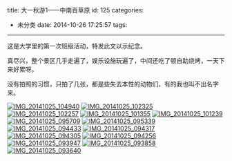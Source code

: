 title: 大一秋游1——中南百草原
id: 125
categories:
  - 未分类
date: 2014-10-26 17:25:57
tags:
---

这是大学里的第一次班级活动，特发此文以示纪念。

真尽兴，整个景区几乎走遍了，娱乐设施玩遍了，中间还吃了顿自助烧烤，一天下来好累呀。

没有拍照的习惯，只拍了几张，都是些失去本性的动物们，有的我也叫不出名字来。

[![IMG_20141025_104940](http://7u2p8s.com1.z0.glb.clouddn.com/blog/img/2014/11/IMG_20141025_104940-300x225.jpg)](http://7u2p8s.com1.z0.glb.clouddn.com/blog/img/2014/11/IMG_20141025_104940.jpg) [![IMG_20141025_102325](http://7u2p8s.com1.z0.glb.clouddn.com/blog/img/2014/11/IMG_20141025_102325-e1415334508927-300x225.jpg)](http://7u2p8s.com1.z0.glb.clouddn.com/blog/img/2014/11/IMG_20141025_102325-e1415334508927.jpg) [![IMG_20141025_102257](http://7u2p8s.com1.z0.glb.clouddn.com/blog/img/2014/11/IMG_20141025_102257-e1415334434711-300x225.jpg)](http://7u2p8s.com1.z0.glb.clouddn.com/blog/img/2014/11/IMG_20141025_102257-e1415334434711.jpg) [![IMG_20141025_101355](http://7u2p8s.com1.z0.glb.clouddn.com/blog/img/2014/11/IMG_20141025_101355-e1415334543795-300x225.jpg)](http://7u2p8s.com1.z0.glb.clouddn.com/blog/img/2014/11/IMG_20141025_101355-e1415334543795.jpg) [![IMG_20141025_101239](http://7u2p8s.com1.z0.glb.clouddn.com/blog/img/2014/11/IMG_20141025_101239-300x225.jpg)](http://7u2p8s.com1.z0.glb.clouddn.com/blog/img/2014/11/IMG_20141025_101239.jpg) [![IMG_20141025_095709](http://7u2p8s.com1.z0.glb.clouddn.com/blog/img/2014/11/IMG_20141025_095709-e1415334687827-300x225.jpg)](http://7u2p8s.com1.z0.glb.clouddn.com/blog/img/2014/11/IMG_20141025_095709-e1415334687827.jpg) [![IMG_20141025_095339](http://7u2p8s.com1.z0.glb.clouddn.com/blog/img/2014/11/IMG_20141025_095339-300x225.jpg)](http://7u2p8s.com1.z0.glb.clouddn.com/blog/img/2014/11/IMG_20141025_095339.jpg) [![IMG_20141025_094433](http://7u2p8s.com1.z0.glb.clouddn.com/blog/img/2014/11/IMG_20141025_094433-e1415334812956-225x300.jpg)](http://7u2p8s.com1.z0.glb.clouddn.com/blog/img/2014/11/IMG_20141025_094433-e1415334812956.jpg) [![IMG_20141025_094317](http://7u2p8s.com1.z0.glb.clouddn.com/blog/img/2014/11/IMG_20141025_094317-300x225.jpg)](http://7u2p8s.com1.z0.glb.clouddn.com/blog/img/2014/11/IMG_20141025_094317.jpg) [![IMG_20141025_094305](http://7u2p8s.com1.z0.glb.clouddn.com/blog/img/2014/11/IMG_20141025_094305-300x225.jpg)](http://7u2p8s.com1.z0.glb.clouddn.com/blog/img/2014/11/IMG_20141025_094305.jpg) [![IMG_20141025_094256](http://7u2p8s.com1.z0.glb.clouddn.com/blog/img/2014/11/IMG_20141025_094256-300x225.jpg)](http://7u2p8s.com1.z0.glb.clouddn.com/blog/img/2014/11/IMG_20141025_094256.jpg) [![IMG_20141025_093947](http://7u2p8s.com1.z0.glb.clouddn.com/blog/img/2014/11/IMG_20141025_093947-300x225.jpg)](http://7u2p8s.com1.z0.glb.clouddn.com/blog/img/2014/11/IMG_20141025_093947.jpg) [![IMG_20141025_093858](http://7u2p8s.com1.z0.glb.clouddn.com/blog/img/2014/11/IMG_20141025_093858-300x225.jpg)](http://7u2p8s.com1.z0.glb.clouddn.com/blog/img/2014/11/IMG_20141025_093858.jpg) [![IMG_20141025_093640](http://7u2p8s.com1.z0.glb.clouddn.com/blog/img/2014/11/IMG_20141025_093640-300x225.jpg)](http://7u2p8s.com1.z0.glb.clouddn.com/blog/img/2014/11/IMG_20141025_093640.jpg)